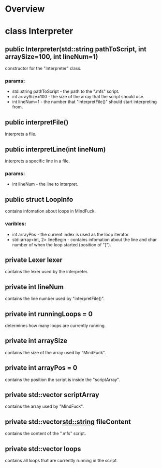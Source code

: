 # Overview

# class Interpreter

## public Interpreter(std::string pathToScript, int arraySize=100, int lineNum=1)
constructor for the "Interpreter" class.<br>

### params:
* std::string pathToScript - the path to the ".mfs" script.<br>
* int arraySize=100 - the size of the array that the script should use.<br>
* int lineNum=1 - the number that "interpretFile()" should start interpreting from.<br>

## public interpretFile()
interprets a file.<br>

## public interpretLine(int lineNum)
interprets a specific line in a file.<br>

### params:
* int lineNum - the line to interpret.<br>

## public struct LoopInfo
contains infomation about loops in MindFuck.<br>

### varibles:
* int arrayPos - the current index is used as the loop iterator.<br>
* std::array<int, 2> lineBegin - contains infomation about the line and char number of when the loop started (position of "[").<br>

## private Lexer lexer
contains the lexer used by the interpreter.<br>

## private int lineNum
contains the line number used by "interpretFile()".<br>

## private int runningLoops = 0
determines how many loops are currently running.<br>

## private int arraySize
contains the size of the array used by "MindFuck".<br>

## private int arrayPos = 0
contains the position the script is inside the "scriptArray".<br>

## private std::vector<int> scriptArray
contains the array used by "MindFuck".<br>

## private std::vector<std::string> fileContent
contains the content of the ".mfs" script.<br>

## private std::vector<LoopInfo> loops
contains all loops that are currently running in the script.<br>
